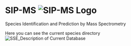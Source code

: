 
# SIP-MS ![SIP-MS Logo](https://github.com/hassanakthv/SIPMS/assets/43888767/70437bd0-88f8-4591-8b08-c4f5215e6713)


Species Identification and Prediction by Mass Spectrometry

Here you can see the current species directory
![SSE_Description of Current Database](https://github.com/hassanakthv/SIPMS/assets/43888767/b38933a0-56c3-4b79-b6b5-5944f864477b)


